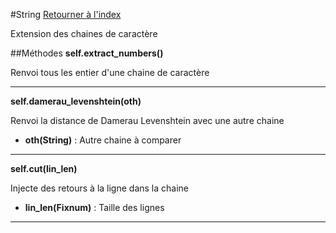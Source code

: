 #String
[Retourner à l'index](README.md)

Extension des chaines de caractère

##Méthodes
**self.extract_numbers()**

Renvoi tous les entier d'une chaine de caractère  
- - -

**self.damerau_levenshtein(oth)**

Renvoi la distance de Damerau Levenshtein avec 
                            une autre chaine  
*    **oth(String)** : Autre chaine à comparer
- - -

**self.cut(lin_len)**

Injecte des retours à la ligne dans la chaine  
*    **lin_len(Fixnum)** : Taille des lignes
- - -

